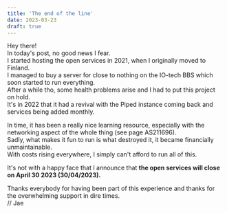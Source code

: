 ```yaml
---
title: 'The end of the line'
date: 2023-03-23
draft: true
---
```


Hey there!  
In today's post, no good news I fear.  
I started hosting the open services in 2021, when I originally moved to Finland.  
I managed to buy a server for close to nothing on the IO-tech BBS which soon started to run everything.  
After a while tho, some health problems arise and I had to put this project on hold.  
It's in 2022 that it had a revival with the Piped instance coming back and services being added monthly.

In time, it has been a really nice learning resource, especially with the networking aspect of the whole thing (see page AS211696).  
Sadly, what makes it fun to run is what destroyed it, it became financially unmaintainable.  
With costs rising everywhere, I simply can't afford to run all of this.

It's not with a happy face that I announce that **the open services will close on April 30 2023 (30/04/2023).**

Thanks everybody for having been part of this experience and thanks for the overwhelming support in dire times.  
// Jae
